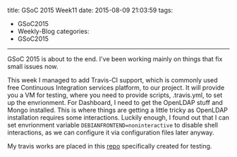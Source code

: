 title: GSoC 2015 Week11
date: 2015-08-09 21:03:59
tags:
- GSoC2015
- Weekly-Blog
categories:
- GSoC2015
---

GSoC 2015 is about to the end. I've been working mainly on things that fix small issues now.

This week I managed to add Travis-CI support, which is commonly used free Continuous Integration services platform, to our project. It will provide you a VM for testing, where you need to provide scripts, .travis.yml, to set up the envrionment. For Dashboard, I need to get the OpenLDAP stuff and Mongo installed. This is where things are getting a little tricky as OpenLDAP installation requires some interactions. Luckily enough, I found out that I can set envrionment variable `DEBIANFRONTEND=noninteractive` to disable shell interactions, as we can configure it via configuration files later anyway.

My travis works are placed in this [repo](https://github.com/Plypy/openmrs-id-travis-test) specifically created for testing.
